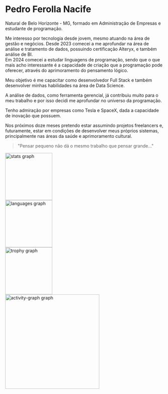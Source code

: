 # Pedro Ferolla Nacife

Natural de Belo Horizonte - MG, formado em Administração de Empresas e estudante de programação.

Me interesso por tecnologia desde jovem, mesmo atuando na área de gestão e negócios. Desde 2023 comecei a me aprofundar na área de análise e tratamento de dados, possuindo certificação Alteryx, e também análise de BI.  
Em 2024 comecei a estudar linguagens de programação, sendo que o que mais acho interessante é a capacidade de criação que a programação pode oferecer, através do aprimoramento do pensamento lógico.

Meu objetivo é me capacitar como desenvolvedor Full Stack e também desenvolver minhas habilidades na área de Data Science.

A análise de dados, como ferramenta gerencial, já contribuiu muito para o meu trabalho e por isso decidi me aprofundar no universo da programação.

Tenho admiração por empresas como Tesla e SpaceX, dada a capacidade de inovação que possuem.

Nos próximos doze meses pretendo estar assumindo projetos freelancers e, futuramente, estar em condições de desenvolver meus próprios sistemas, principalmente nas áreas da saúde e aprimoramento cultural.

> "Pensar pequeno não dá o mesmo trabalho que pensar grande..."

<div align="left">
  <img src="https://github-readme-stats.vercel.app/api?username=pedroferolla&hide_title=false&hide_rank=false&show_icons=true&include_all_commits=true&count_private=true&disable_animations=false&theme=dracula&locale=en&hide_border=false&order=1" height="150" alt="stats graph" /> <br>
  <img src="https://github-readme-stats.vercel.app/api/top-langs?username=pedroferolla&locale=en&hide_title=false&layout=compact&card_width=320&langs_count=5&theme=dracula&hide_border=false&order=2" height="150" alt="languages graph" /> <br>
  <img src="https://github-profile-trophy.vercel.app?username=pedroferolla&theme=dracula&column=-1&row=1&margin-w=8&margin-h=8&no-bg=false&no-frame=false&order=4" height="150" alt="trophy graph" /> <br>
  <img src="https://github-readme-activity-graph.vercel.app/graph?username=pedroferolla&radius=16&theme=react&area=true&order=5" height="300" alt="activity-graph graph"  />
</div>

###
